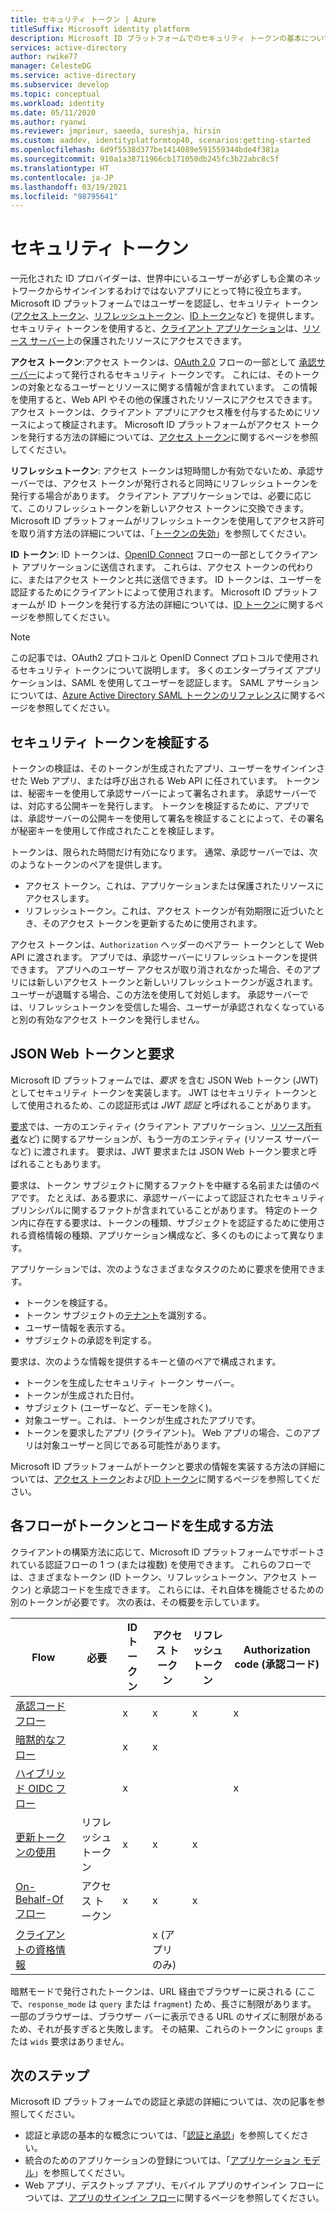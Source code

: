 ```yaml
---
title: セキュリティ トークン | Azure
titleSuffix: Microsoft identity platform
description: Microsoft ID プラットフォームでのセキュリティ トークンの基本について説明します。
services: active-directory
author: rwike77
manager: CelesteDG
ms.service: active-directory
ms.subservice: develop
ms.topic: conceptual
ms.workload: identity
ms.date: 05/11/2020
ms.author: ryanwi
ms.reviewer: jmprieur, saeeda, sureshja, hirsin
ms.custom: aaddev, identityplatformtop40, scenarios:getting-started
ms.openlocfilehash: 6d9f5538d377be1414089e591559344bde4f381a
ms.sourcegitcommit: 910a1a38711966cb171050db245fc3b22abc8c5f
ms.translationtype: HT
ms.contentlocale: ja-JP
ms.lasthandoff: 03/19/2021
ms.locfileid: "98795641"
---
```

# <a name="security-tokens"></a>セキュリティ トークン

一元化された ID プロバイダーは、世界中にいるユーザーが必ずしも企業のネットワークからサインインするわけではないアプリにとって特に役立ちます。 Microsoft ID プラットフォームではユーザーを認証し、セキュリティ トークン ([アクセス トークン](developer-glossary.md#access-token)、[リフレッシュトークン](developer-glossary.md#refresh-token)、[ID トークン](developer-glossary.md#id-token)など) を提供します。 セキュリティ トークンを使用すると、[クライアント アプリケーション](developer-glossary.md#client-application)は、[リソース サーバー](developer-glossary.md#resource-server)上の保護されたリソースにアクセスできます。

**アクセス トークン**:アクセス トークンは、[OAuth 2.0](active-directory-v2-protocols.md) フローの一部として [承認サーバー](developer-glossary.md#authorization-server)によって発行されるセキュリティ トークンです。 これには、そのトークンの対象となるユーザーとリソースに関する情報が含まれています。 この情報を使用すると、Web API やその他の保護されたリソースにアクセスできます。 アクセス トークンは、クライアント アプリにアクセス権を付与するためにリソースによって検証されます。 Microsoft ID プラットフォームがアクセス トークンを発行する方法の詳細については、[アクセス トークン](access-tokens.md)に関するページを参照してください。

**リフレッシュトークン**: アクセス トークンは短時間しか有効でないため、承認サーバーでは、アクセス トークンが発行されると同時にリフレッシュトークンを発行する場合があります。 クライアント アプリケーションでは、必要に応じて、このリフレッシュトークンを新しいアクセス トークンに交換できます。 Microsoft ID プラットフォームがリフレッシュトークンを使用してアクセス許可を取り消す方法の詳細については、「[トークンの失効](access-tokens.md#token-revocation)」を参照してください。

**ID トークン**: ID トークンは、[OpenID Connect](v2-protocols-oidc.md) フローの一部としてクライアント アプリケーションに送信されます。 これらは、アクセス トークンの代わりに、またはアクセス トークンと共に送信できます。 ID トークンは、ユーザーを認証するためにクライアントによって使用されます。 Microsoft ID プラットフォームが ID トークンを発行する方法の詳細については、[ID トークン](id-tokens.md)に関するページを参照してください。

> [!NOTE]
> この記事では、OAuth2 プロトコルと OpenID Connect プロトコルで使用されるセキュリティ トークンについて説明します。 多くのエンタープライズ アプリケーションは、SAML を使用してユーザーを認証します。 SAML アサーションについては、[Azure Active Directory SAML トークンのリファレンス](reference-saml-tokens.md)に関するページを参照してください。

## <a name="validate-security-tokens"></a>セキュリティ トークンを検証する

トークンの検証は、そのトークンが生成されたアプリ、ユーザーをサインインさせた Web アプリ、または呼び出される Web API に任されています。 トークンは、秘密キーを使用して承認サーバーによって署名されます。 承認サーバーでは、対応する公開キーを発行します。 トークンを検証するために、アプリでは、承認サーバーの公開キーを使用して署名を検証することによって、その署名が秘密キーを使用して作成されたことを検証します。

トークンは、限られた時間だけ有効になります。 通常、承認サーバーでは、次のようなトークンのペアを提供します。

* アクセス トークン。これは、アプリケーションまたは保護されたリソースにアクセスします。
* リフレッシュトークン。これは、アクセス トークンが有効期限に近づいたとき、そのアクセス トークンを更新するために使用されます。

アクセス トークンは、`Authorization` ヘッダーのベアラー トークンとして Web API に渡されます。 アプリでは、承認サーバーにリフレッシュトークンを提供できます。 アプリへのユーザー アクセスが取り消されなかった場合、そのアプリには新しいアクセス トークンと新しいリフレッシュトークンが返されます。 ユーザーが退職する場合、この方法を使用して対処します。 承認サーバーでは、リフレッシュトークンを受信した場合、ユーザーが承認されなくなっていると別の有効なアクセス トークンを発行しません。

## <a name="json-web-tokens-and-claims"></a>JSON Web トークンと要求

Microsoft ID プラットフォームでは、*要求* を含む JSON Web トークン (JWT) としてセキュリティ トークンを実装します。 JWT はセキュリティ トークンとして使用されるため、この認証形式は *JWT 認証* と呼ばれることがあります。

[要求](developer-glossary.md#claim)では、一方のエンティティ (クライアント アプリケーション、[リソース所有者](developer-glossary.md#resource-owner)など) に関するアサーションが、もう一方のエンティティ (リソース サーバーなど) に渡されます。 要求は、JWT 要求または JSON Web トークン要求と呼ばれることもあります。

要求は、トークン サブジェクトに関するファクトを中継する名前または値のペアです。 たとえば、ある要求に、承認サーバーによって認証されたセキュリティ プリンシパルに関するファクトが含まれていることがあります。 特定のトークン内に存在する要求は、トークンの種類、サブジェクトを認証するために使用される資格情報の種類、アプリケーション構成など、多くのものによって異なります。

アプリケーションでは、次のようなさまざまなタスクのために要求を使用できます。

* トークンを検証する。
* トークン サブジェクトの[テナント](developer-glossary.md#tenant)を識別する。
* ユーザー情報を表示する。
* サブジェクトの承認を判定する。

要求は、次のような情報を提供するキーと値のペアで構成されます。

* トークンを生成したセキュリティ トークン サーバー。
* トークンが生成された日付。
* サブジェクト (ユーザーなど、デーモンを除く)。
* 対象ユーザー。これは、トークンが生成されたアプリです。
* トークンを要求したアプリ (クライアント)。 Web アプリの場合、このアプリは対象ユーザーと同じである可能性があります。

Microsoft ID プラットフォームがトークンと要求の情報を実装する方法の詳細については、[アクセス トークン](access-tokens.md)および[ID トークン](id-tokens.md)に関するページを参照してください。

## <a name="how-each-flow-emits-tokens-and-codes"></a>各フローがトークンとコードを生成する方法

クライアントの構築方法に応じて、Microsoft ID プラットフォームでサポートされている認証フローの 1 つ (または複数) を使用できます。 これらのフローでは、さまざまなトークン (ID トークン、リフレッシュトークン、アクセス トークン) と承認コードを生成できます。 これらには、それ自体を機能させるための別のトークンが必要です。 次の表は、その概要を示しています。

|Flow | 必要 | ID トークン | アクセス トークン | リフレッシュトークン | Authorization code (承認コード) |
|-----|----------|----------|--------------|---------------|--------------------|
|[承認コード フロー](v2-oauth2-auth-code-flow.md) | | x | x | x | x|
|[暗黙的なフロー](v2-oauth2-implicit-grant-flow.md) | | x        | x    |      |                    |
|[ハイブリッド OIDC フロー](v2-protocols-oidc.md#protocol-diagram-access-token-acquisition)| | x  | |          |            x   |
|[更新トークンの使用](v2-oauth2-auth-code-flow.md#refresh-the-access-token) | リフレッシュトークン | x | x | x| |
|[On-Behalf-Of フロー](v2-oauth2-on-behalf-of-flow.md) | アクセス トークン| x| x| x| |
|[クライアントの資格情報](v2-oauth2-client-creds-grant-flow.md) | | | x (アプリのみ)| | |

暗黙モードで発行されたトークンは、URL 経由でブラウザーに戻される (ここで、`response_mode` は `query` または `fragment`) ため、長さに制限があります。 一部のブラウザーは、ブラウザー バーに表示できる URL のサイズに制限があるため、それが長すぎると失敗します。 その結果、これらのトークンに `groups` または `wids` 要求はありません。

## <a name="next-steps"></a>次のステップ

Microsoft ID プラットフォームでの認証と承認の詳細については、次の記事を参照してください。

* 認証と承認の基本的な概念については、「[認証と承認](authentication-vs-authorization.md)」を参照してください。
* 統合のためのアプリケーションの登録については、「[アプリケーション モデル](application-model.md)」を参照してください。
* Web アプリ、デスクトップ アプリ、モバイル アプリのサインイン フローについては、[アプリのサインイン フロー](app-sign-in-flow.md)に関するページを参照してください。
